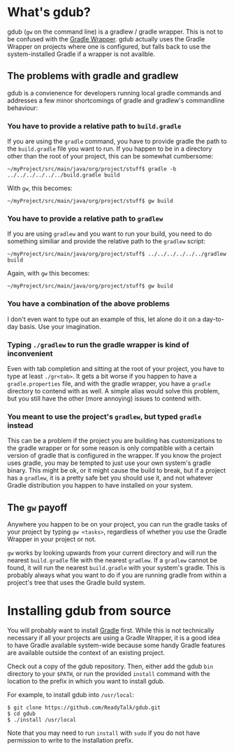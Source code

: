 # What's gdub?

gdub (`gw` on the command line) is a gradlew / gradle wrapper. This is not to be confused with the [Gradle
Wrapper](http://www.gradle.org/). gdub actually uses the Gradle Wrapper on
projects where one is configured, but falls back to use the system-installed
Gradle if a wrapper is not availble.

## The problems with gradle and gradlew

gdub is a convienence for developers running local gradle commands and addresses
a few minor shortcomings of gradle and gradlew's commandline behaviour:

### You have to provide a relative path to `build.gradle`

If you are using the `gradle` command, you have to provide gradle the path to
the `build.gradle` file you want to run. If you happen to be in a directory
other than the root of your project, this can be somewhat cumbersome:

    ~/myProject/src/main/java/org/project/stuff$ gradle -b ../../../../../../build.gradle build

With `gw`, this becomes:

    ~/myProject/src/main/java/org/project/stuff$ gw build

### You have to provide a relative path to `gradlew`

If you are using `gradlew` and you want to run your build, you need to do
something similiar and provide the relative path to the `gradlew` script:

    ~/myProject/src/main/java/org/project/stuff$ ../../../../../../gradlew build

Again, with `gw` this becomes:

    ~/myProject/src/main/java/org/project/stuff$ gw build

### You have a combination of the above problems

I don't even want to type out an example of this, let alone do it on a
day-to-day basis. Use your imagination.

### Typing `./gradlew` to run the gradle wrapper is kind of inconvenient

Even with tab completion and sitting at the root of your project, you have to
type at least `./gr<tab>`. It gets a bit worse if you happen to have a
`gradle.properties` file, and with the gradle wrapper, you have a `gradle`
directory to contend with as well. A simple alias would solve this problem, but
you still have the other (more annoying) issues to contend with.

### You meant to use the project's `gradlew`, but typed `gradle` instead

This can be a problem if the project you are building has customizations to the
gradle wrapper or for some reason is only compatible with a certain version of
gradle that is configured in the wrapper. If you know the project uses gradle, 
you may be tempted to just use your own system's gradle binary. This might be ok,
or it might cause the build to break, but if a project has a `gradlew`, it is a 
pretty safe bet you should use it, and not whatever Gradle distribution you 
happen to have installed on your system.

## The `gw` payoff

Anywhere you happen to be on your project, you can run the gradle tasks of your
project by typing `gw <tasks>`, regardless of whether you use the Gradle Wrapper
in your project or not.

`gw` works by looking upwards from your current directory and will run the
nearest `build.gradle` file with the nearest `gradlew`. If a `gradlew` cannot
be found, it will run the nearest `build.gradle` with your system's gradle. This
is probably always what you want to do if you are running gradle from within a
project's tree that uses the Gradle build system.

# Installing gdub from source

You will probably want to install [Gradle](http://www.gradle.org) first. While
this is not technically necessary if all your projects are using a Gradle
Wrapper, it is a good idea to have Gradle available system-wide because some
handy Gradle features are available outside the context of an existing project.

Check out a copy of the gdub repository. Then, either add the gdub `bin`
directory to your `$PATH`, or run the provided `install` command with the
location to the prefix in which you want to install gdub.

For example, to install gdub into `/usr/local`:

    $ git clone https://github.com/ReadyTalk/gdub.git
    $ cd gdub
    $ ./install /usr/local

Note that you may need to run `install` with `sudo` if you do not have
permission to write to the installation prefix.

